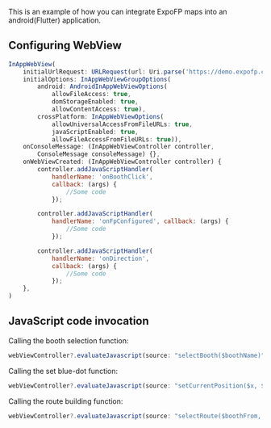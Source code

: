 This is an example of how you can integrate ExpoFP maps into an android(Flutter) application.

## Configuring WebView

```js
InAppWebView(
    initialUrlRequest: URLRequest(url: Uri.parse('https://demo.expofp.com')),
    initialOptions: InAppWebViewGroupOptions(
        android: AndroidInAppWebViewOptions(
            allowFileAccess: true,
            domStorageEnabled: true,
            allowContentAccess: true),
        crossPlatform: InAppWebViewOptions(
            allowUniversalAccessFromFileURLs: true,
            javaScriptEnabled: true,
            allowFileAccessFromFileURLs: true)),
    onConsoleMessage: (InAppWebViewController controller,
        ConsoleMessage consoleMessage) {},
    onWebViewCreated: (InAppWebViewController controller) {
        controller.addJavaScriptHandler(
            handlerName: 'onBoothClick',
            callback: (args) {
                //Some code
            });

        controller.addJavaScriptHandler(
            handlerName: 'onFpConfigured', callback: (args) {
                //Some code
            });

        controller.addJavaScriptHandler(
            handlerName: 'onDirection',
            callback: (args) {
                //Some code
            });
    },
)
```
## JavaScript code invocation

Calling the booth selection function:

```js
webViewController?.evaluateJavascript(source: "selectBooth($boothName)");
```

Calling the set blue-dot function:

```js
webViewController?.evaluateJavascript(source: "setCurrentPosition($x, $y, $focus)");
```

Calling the route building function:

```js
webViewController?.evaluateJavascript(source: "selectRoute($boothFrom, $boothTo, $exceptUnAccessible)");
```
